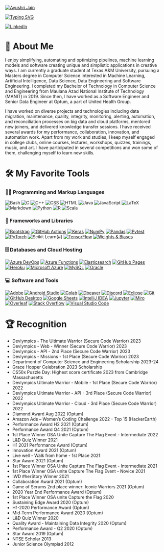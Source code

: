 [![Ayushri Jain](https://see.fontimg.com/api/renderfont4/OV9ee/eyJyIjoiZnMiLCJoIjoxMTAsInciOjIwMDAsImZzIjo1NSwiZmdjIjoiIzE1MkJFOCIsImJnYyI6IiNGRkZGRkYiLCJ0IjoxfQ/QXl1c2hyaSBKYWlu/lucy-said-ok-personal-use-italic.png)](https://github.com/AJ1904)

[![Typing SVG](https://readme-typing-svg.demolab.com?font=&size=14&pause=1000&color=183CF7&center=true&random=false&width=500&lines=Machine+Learning+Engineer%2C+Data+Engineer%2C+Software+Engineer)](https://git.io/typing-svg)

[![LinkedIn](https://img.shields.io/badge/LinkedIn-0077B5?style=for-the-badge&logo=linkedin&logoColor=white "LinkedIn")](https://www.linkedin.com/in/ayushrijain/)  
  

# 👋 About Me
I enjoy simplifying, automating and optimizing pipelines, machine learning models and software creating unique and simplistic applications in creative ways. I am currently a graduate student at Texas A&M University, pursuing a Masters degree in Computer Science interested in Machine Learning, Artificial Intelligence, Data Science, Data Engineering and Software Engineering. I completed my Bachelor of Technology in Computer Science and Engineering from Maulana Azad National Institute of Technology (MANIT) in 2019. Since then, I have worked as a Software Engineer and Senior Data Engineer at Optum, a part of United Health Group.

I have worked on diverse projects and technologies including data migration, maintenance, quality, integrity, monitoring, alerting, automation, and reconciliation processes on big data and cloud platforms, mentored new joiners, and delivered knowledge transfer sessions. I have received several awards for my performance, collaboration, innovation, and automation work. Apart from my work and studies, I keep myself engaged in college clubs, online courses, lectures, workshops, quizzes, trainings, music, and art. I have participated in several competitions and won some of them, challenging myself to learn new skills.


# 🛠️ My Favorite Tools


### 👨‍💻 Programming and Markup Languages

![Bash](https://img.shields.io/badge/Bash-121011.svg?logo=gnu-bash&logoColor=white) ![C](https://custom-icon-badges.demolab.com/badge/C-03599C.svg?logo=c-in-hexagon&logoColor=white) ![C++](https://custom-icon-badges.demolab.com/badge/C++-9C033A.svg?logo=cpp2&logoColor=white) ![CSS](https://img.shields.io/badge/CSS-1572B6.svg?logo=css3&logoColor=white) ![HTML](https://img.shields.io/badge/HTML-E34F26.svg?logo=html5&logoColor=white) ![Java](https://custom-icon-badges.demolab.com/badge/Java-007396.svg?logo=java&logoColor=white) ![JavaScript](https://img.shields.io/badge/JavaScript-F7DF1E.svg?logo=javascript&logoColor=black) ![LaTeX](https://img.shields.io/badge/LaTeX-008080.svg?logo=LaTeX&logoColor=white) ![Markdown](https://img.shields.io/badge/Markdown-000000.svg?logo=markdown&logoColor=white) ![Python](https://img.shields.io/badge/Python-14354C.svg?logo=python&logoColor=white) ![R](https://img.shields.io/badge/R-276DC3.svg?logo=r&logoColor=white) ![Scala](https://img.shields.io/badge/Scala-DC322F?style=for-the-badge&logo=scala&logoColor=white)

### 🧰 Frameworks and Libraries

[![Bootstrap](https://img.shields.io/badge/Bootstrap-7952B3.svg?logo=bootstrap&logoColor=white)](#) [![GitHub Actions](https://img.shields.io/badge/GitHub%20Actions-2671E5.svg?logo=github%20actions&logoColor=white)](#) [![Keras](https://img.shields.io/badge/Keras-FF0000?style=for-the-badge&logo=keras&logoColor=white)](#) [![NumPy](https://img.shields.io/badge/Numpy-013243.svg?logo=numpy&logoColor=white)](#) [![Pandas](https://img.shields.io/badge/Pandas-150458.svg?logo=pandas&logoColor=white)](#) [![Pytest](https://img.shields.io/badge/Pytest-0A9EDC.svg?logo=pytest&logoColor=white)](#) [![PyTorch](https://img.shields.io/badge/PyTorch-EE4C2C?style=for-the-badge&logo=pytorch&logoColor=white)](#) ![Scikit Learn](https://img.shields.io/badge/scikit_learn-F7931E?style=for-the-badge&logo=scikit-learn&logoColor=white)(#) [![TensorFlow](https://img.shields.io/badge/TensorFlow-FF6F00.svg?logo=TensorFlow&logoColor=white)](#) [![Weights & Biases](https://img.shields.io/badge/Weights_&_Biases-FFBE00?style=for-the-badge&logo=WeightsAndBiases&logoColor=white)](#)

### 🗄️ Databases and Cloud Hosting

[![Azure DevOps](https://img.shields.io/badge/Azure_DevOps-0078D7?style=for-the-badge&logo=azure-devops&logoColor=white)](#) [![Azure Functions](https://img.shields.io/badge/Azure_Functions-0062AD?style=for-the-badge&logo=azure-functions&logoColor=white)](#) [![Elasticsearch](https://img.shields.io/badge/Elastic_Search-005571?style=for-the-badge&logo=elasticsearch&logoColor=white)](#) [![GitHub Pages](https://img.shields.io/badge/GitHub%20Pages-327FC7.svg?logo=github&logoColor=white)](#) [![Heroku](https://img.shields.io/badge/Heroku-430098.svg?logo=heroku&logoColor=white)](#) [![Microsoft Azure](https://img.shields.io/badge/microsoft%20azure-0089D6?style=for-the-badge&logo=microsoft-azure&logoColor=white)](#) [![MySQL](https://img.shields.io/badge/MySQL-00f.svg?logo=mysql&logoColor=white)](#) [![Oracle](https://img.shields.io/badge/Oracle-F00000.svg?logo=oracle&logoColor=white)](#)

### 💻 Software and Tools

[![Adobe](https://img.shields.io/badge/Adobe-FF0000.svg?logo=adobe&logoColor=white)](#) [![Android Studio](https://img.shields.io/badge/Android%20Studio-008678.svg?logo=android-studio&logoColor=white)](#) [![Colab](https://img.shields.io/badge/Colab-F9AB00?style=for-the-badge&logo=googlecolab&color=525252)](#) [![Dbeaver](https://custom-icon-badges.demolab.com/badge/-Dbeaver-372923?logo=dbeaver-mono&logoColor=white)](#) [![Discord](https://img.shields.io/badge/-Discord-5865F2.svg?logo=discord&logoColor=white)](#) [![Eclipse](https://img.shields.io/badge/Eclipse-2C2255?style=for-the-badge&logo=eclipse&logoColor=white)](#) [![Git](https://img.shields.io/badge/Git-F05033.svg?logo=git&logoColor=white)](#) [![GitHub Desktop](https://img.shields.io/badge/GitHub%20Desktop-8034A9.svg?logo=github&logoColor=white)](#) [![Google Sheets](https://img.shields.io/badge/Sheets-34A853.svg?logo=google%20sheets&logoColor=white)](#) [![IntelliJ IDEA](https://img.shields.io/badge/IntelliJ_IDEA-000000.svg?style=for-the-badge&logo=intellij-idea&logoColor=white)](#) [![Jupyter](https://img.shields.io/badge/Jupyter-F37626.svg?logo=Jupyter&logoColor=white)](#) [![Miro](https://img.shields.io/badge/Miro-F7C922?style=for-the-badge&logo=Miro&logoColor=050036)](#) [![Overleaf](https://img.shields.io/badge/Overleaf-47A141?style=for-the-badge&logo=Overleaf&logoColor=white)](#) [![Stack Overflow](https://img.shields.io/badge/-Stack%20Overflow-FE7A16?logo=stack-overflow&logoColor=white)](#) [![Visual Studio Code](https://img.shields.io/badge/Visual%20Studio%20Code-0078d7.svg?logo=visual-studio-code&logoColor=white)](#)


# 🏆 Recognition
- Devlympics - The Ultimate Warrior (Secure Code Warrior) 2023
- Devlympics - Web - Winner (Secure Code Warrior) 2023
- Devlympics - API - 2nd Place (Secure Code Warrior) 2023
- Devlympics - Missions - 1st Place (Secure Code Warrior) 2023
- Department of Computer Science and Engineering Scholarship 2023-24
- Grace Hopper Celebration 2023 Scholarship
- CS50x Puzzle Day: Highest score certificate 2023 from Cambridge Massachusetts 
- Devlympics Ultimate Warrior - Mobile - 1st Place (Secure Code Warrior) 2022
- Devlympics Ultimate Warrior - API - 3rd Place (Secure Code Warrior) 2022
- Devlympics Ultimate Warrior - Cloud - 3rd Place (Secure Code Warrior) 2022
- Diamond Award Aug 2022 (Optum)
- Amazon Ads – Women’s Coding Challenge 2022 - Top 15 (HackerEarth)
- Performance Award H2 2021 (Optum)
- Performance Award Q4 2021 (Optum)
- 1st Place Winner OSA Unite Capture The Flag Event - Intermediate 2022
- L&D Quiz Winner 2021
- H1 2021 Performance Award (Optum)
- Innovation Award 2021 (Optum)
- Live well - Walk from home - 1st Place 2021
- Star Award 2021 (Optum)
- 1st Place Winner OSA Unite Capture The Flag Event - Intermediate 2021
- 1st Place Winner OSA unite Capture The Flag Event - Novice 2021
- IWD #herStory Winner 2021
- Collaboration Award 2021 (Optum)
- Game of Scrums 2nd place winner: Iconic Warriors 2021 (Optum)
- 2020 Year End Performance Award (Optum)
- 1st Place Winner OSA unite Capture the Flag 2020
- Sustaining Edge Award 2020 (Optum)
- H1-2020 Performance Award (Optum)
- Mid-Term Performance Award 2020 (Optum)
- L&D Quiz Winner 2020
- Quality Award - Maintaining Data Integrity 2020 (Optum)
- Performance Award - Q2 2020 (Optum)
- Star Award 2019 (Optum)
- NTSE Scholar 2013
- Junior Science Olympiad 2012

<!-- Badges taken from https://github.com/alexandresanlim/Badges4-README.md-Profile -->
